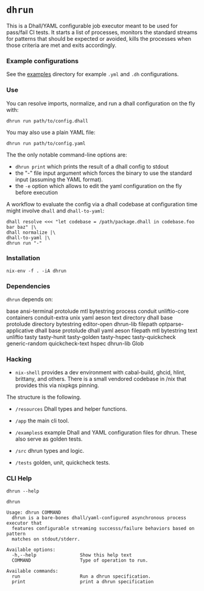 `dhrun`
=======

This is a Dhall/YAML configurable job executor meant to be used for
pass/fail CI tests. It starts a list of processes, monitors the standard
streams for patterns that should be expected or avoided, kills the
processes when those criteria are met and exits accordingly.

### Example configurations

See the [examples](./examples/) directory for example `.yml` and `.dh`
configurations.

### Use

You can resolve imports, normalize, and run a dhall configuration on the
fly with:

``` {.bash}
dhrun run path/to/config.dhall 
```

You may also use a plain YAML file:

``` {.bash}
dhrun run path/to/config.yaml
```

The the only notable command-line options are:

-   `dhrun print` which prints the result of a dhall config to stdout
-   the "-" file input argument which forces the binary to use the
    standard input (assuming the YAML format).
-   the `-e` option which allows to edit the yaml configuration on the
    fly before execution

A workflow to evaluate the config via a dhall codebase at configuration
time might involve `dhall` and `dhall-to-yaml`:

``` {.bash}
dhall resolve <<< "let codebase = /path/package.dhall in codebase.foo bar baz" |\
dhall normalize |\
dhall-to-yaml |\
dhrun run "-" 
```

### Installation

    nix-env -f . -iA dhrun

### Dependencies

`dhrun` depends on:

base ansi-terminal protolude mtl bytestring process conduit
unliftio-core containers conduit-extra unix yaml aeson text directory
dhall base protolude directory bytestring editor-open dhrun-lib filepath
optparse-applicative dhall base protolude dhall yaml aeson filepath mtl
bytestring text unliftio tasty tasty-hunit tasty-golden tasty-hspec
tasty-quickcheck generic-random quickcheck-text hspec dhrun-lib Glob

### Hacking

-   `nix-shell` provides a dev environment with cabal-build, ghcid,
    hlint, brittany, and others. There is a small vendored codebase in
    /nix that provides this via nixpkgs pinning.

The structure is the following.

-   `/resources` Dhall types and helper functions.

-   `/app` the main cli tool.

-   `/examples`s example Dhall and YAML configuration files for dhrun.
    These also serve as golden tests.

-   `/src` dhrun types and logic.

-   `/tests` golden, unit, quickcheck tests.

### CLI Help

``` {.hidden}
dhrun --help
```

``` {.txt}
dhrun

Usage: dhrun COMMAND
  dhrun is a bare-bones dhall/yaml-configured asynchronous process executor that
  features configurable streaming successs/failure behaviors based on pattern
  matches on stdout/stderr.

Available options:
  -h,--help                Show this help text
  COMMAND                  Type of operation to run.

Available commands:
  run                      Run a dhrun specification.
  print                    print a dhrun specification
```
